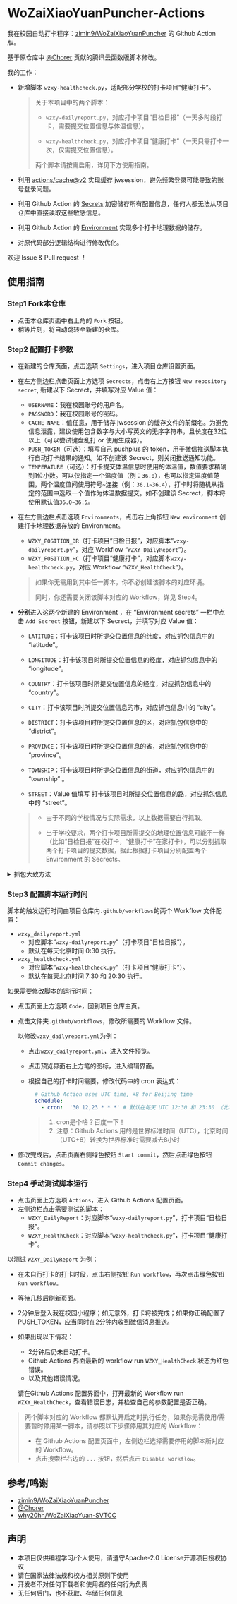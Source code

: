 # WoZaiXiaoYuanPuncher-Actions
我在校园自动打卡程序：[zimin9/WoZaiXiaoYuanPuncher](https://github.com/zimin9/WoZaiXiaoYuanPuncher) 的 Github Action 版。

基于原仓库中 [@Chorer](https://github.com/zimin9/WoZaiXiaoYuanPuncher/commits?author=Chorer) 贡献的腾讯云函数版脚本修改。

我的工作：

- 新增脚本 `wzxy-healthcheck.py`，适配部分学校的打卡项目“健康打卡”。

  > 关于本项目中的两个脚本：
  >
  > - `wzxy-dailyreport.py`，对应打卡项目“日检日报”（一天多时段打卡，需要提交位置信息与体温信息）。
  >
  > - `wzxy-healthcheck.py`，对应打卡项目“健康打卡”（一天只需打卡一次，仅需提交位置信息）。
  >
  > 两个脚本请按需启用，详见下方使用指南。

- 利用 [actions/cache@v2](https://github.com/marketplace/actions/cache) 实现缓存 jwsession，避免频繁登录可能导致的账号登录问题。

- 利用 Github Action 的 [Secrets](https://docs.github.com/cn/actions/reference/encrypted-secrets) 加密储存所有配置信息，任何人都无法从项目仓库中直接读取这些敏感信息。

- 利用 Github Action 的 [Environment](https://docs.github.com/cn/actions/reference/environments) 实现多个打卡地理数据的储存。

- 对原代码部分逻辑结构进行修改优化。

欢迎 Issue & Pull request ！

## 使用指南

### Step1 Fork本仓库

- 点击本仓库页面中右上角的 `Fork` 按钮。
- 稍等片刻，将自动跳转至新建的仓库。

### Step2 配置打卡参数

- 在新建的仓库页面，点击选项 `Settings`，进入项目仓库设置页面。
- 在左方侧边栏点击页面上方选项 `Secrects`，点击右上方按钮 `New repository secret`, 新建以下 Secrect，并填写对应 Value 值：
  - `USERNAME`：我在校园账号的用户名。
  - `PASSWORD`：我在校园账号的密码。
  - `CACHE_NAME`：值任意，用于储存 jwsession 的缓存文件的前缀名。为避免信息泄露，建议使用包含数字与大小写英文的无序字符串，且长度在32位以上（可以尝试键盘乱打 or 使用生成器）。
  - `PUSH_TOKEN`（可选）：填写自己 [pushplus](https://www.pushplus.plus/) 的 token，用于微信推送脚本执行自动打卡结果的通知。如不创建该 Secrect，则关闭推送通知功能。
  - `TEMPERATURE`（可选）：打卡提交体温信息时使用的体温值，数值要求精确到1位小数。可以仅指定一个温度值（例：`36.0`），也可以指定温度值范围，两个温度值间使用符号`~`连接（例：`36.1~36.4`），打卡时将随机从指定的范围中选取一个值作为体温数据提交。如不创建该 Secrect，脚本将使用默认值`36.0~36.5`。

- 在左方侧边栏点击选项 `Environments`，点击右上角按钮 `New environment` 创建打卡地理数据存放的 Environment。
  - `WZXY_POSITION_DR`（打卡项目“日检日报”，对应脚本“`wzxy-dailyreport.py`”，对应 Workflow “`WZXY_DailyReport`”）。
  - `WZXY_POSITION_HC`（打卡项目“健康打卡”，对应脚本`wzxy-healthcheck.py`，对应 Workflow “`WZXY_HealthCheck`”）。

  > 如果你无需用到其中任一脚本，你不必创建该脚本的对应环境。
  >
  > 同时，你还需要关闭该脚本对应的 Workflow，详见 Step4。
  
- **分别**进入这两个新建的 Environment ，在 “Environment secrets” 一栏中点击 `Add Secrect` 按钮，新建以下 Secrect，并填写对应 Value 值：

  - `LATITUDE`：打卡该项目时所提交位置信息的纬度，对应抓包信息中的 “latitude”。

  - `LONGITUDE`：打卡该项目时所提交位置信息的经度，对应抓包信息中的 “longitude”。

  - `COUNTRY`：打卡该项目时所提交位置信息的经度，对应抓包信息中的 “country”。

  - `CITY`：打卡该项目时所提交位置信息的市，对应抓包信息中的 “city”。

  - `DISTRICT`：打卡该项目时所提交位置信息的区，对应抓包信息中的 “district”。

  - `PROVINCE`：打卡该项目时所提交位置信息的省，对应抓包信息中的 “province”。

  - `TOWNSHIP`：打卡该项目时所提交位置信息的街道，对应抓包信息中的 “township” 。

  - `STREET`：Value 值填写 打卡该项目时所提交位置信息的路，对应抓包信息中的 “street”。

  > - 由于不同的学校情况与实际需求，以上数据需要自行抓取。
  >
  > - 出于学校要求，两个打卡项目所需提交的地理位置信息可能不一样（比如“日检日报”在校打卡，“健康打卡”在家打卡），可以分别抓取两个打卡项目的提交数据，据此根据打卡项目分别配置两个 Environment 的 Secrects。

<details>
<summary>抓包大致方法</summary>

- 在电脑上安装配置好 Fiddler。

- 启动微信电脑版和 Fiddler，打开我在校园小程序，先手动打卡一次日检日报/健康打卡。

- 提交打卡信息的同时观察 Fiddler 左侧栏中最新出现的 Host 为 `student.wozaixiaoyuan.com` 的信息（如果打卡的是日检日报，URL 为`/heat/save.json`；健康打卡则为`/health/save.json"`）。

- 双击打开这条信息，然后点击右侧上方的 `WebForms` 一栏，对照显示抓取到的信息填写 Environment Secrects 就可以了。

-  Fiddler配置与抓包操作参考：

  - [Chaney1024/wozaixiaoyuan](Chaney1024/wozaixiaoyuan)
  - [Duangdi/fuck-wozaixiaoyuan](https://github.com/Duangdi/fuck-wozaixiaoyuan/blob/master/%E4%B8%80%E6%97%A5%E4%B8%89%E6%A3%80%E8%87%AA%E5%8A%A8%E6%89%93%E5%8D%A1.pdf)
  - [Liuism/xsyu-wzxy-sign](https://github.com/Liuism/xsyu-wzxy-sign)

</details>

### Step3 配置脚本运行时间

脚本的触发运行时间由项目仓库内`.github/workflows`的两个 Workflow 文件配置：

- `wzxy_dailyreport.yml`
  - 对应脚本“`wzxy-dailyreport.py`”（打卡项目“日检日报”）。
  - 默认在每天北京时间 0:30 执行。
- `wzxy_healthcheck.yml`
  - 对应脚本“`wzxy-healthcheck.py`”（打卡项目“健康打卡”）。
  - 默认在每天北京时间  7:30 和 20:30 执行。

如果需要修改脚本的运行时间：

- 点击页面上方选项 `Code`，回到项目仓库主页。
- 点击文件夹`.github/workflows`，修改所需要的 Workflow 文件。

  以修改`wzxy_dailyreport.yml`为例：

  - 点击`wzxy_dailyreport.yml`，进入文件预览。

  - 点击预览界面右上方笔的图标，进入编辑界面。

  - 根据自己的打卡时间需要，修改代码中的 cron 表达式：

    ```yaml
      # Github Action uses UTC time, +8 for Beijing time
      schedule:
        - cron:  '30 12,23 * * *' # 默认在每天 UTC 12:30 和 23:30 （北京时间 20:30 和 7:30）执行
    ```

    > 1. cron是个啥？百度一下！
    > 2. 注意：Github Actions 用的是世界标准时间（UTC），北京时间（UTC+8）转换为世界标准时需要减去8小时

- 修改完成后，点击页面右侧绿色按钮 `Start commit`，然后点击绿色按钮 `Commit changes`。

### Step4 手动测试脚本运行

- 点击页面上方选项 `Actions`，进入 Github Actions 配置页面。
- 左侧边栏点击需要测试的脚本：
  - `WZXY_DailyReport`：对应脚本“`wzxy-dailyreport.py`”，打卡项目“日检日报”。
  - `WZXY_HealthCheck`：对应脚本“`wzxy-healthcheck.py`”，打卡项目“健康打卡”。

以测试 `WZXY_DailyReport` 为例：

- 在未自行打卡的打卡时段，点击右侧按钮 `Run workflow`，再次点击绿色按钮 `Run workflow`。

- 等待几秒后刷新页面。

- 2分钟后登入我在校园小程序；如无意外，打卡将被完成；如果你正确配置了 PUSH_TOKEN，应当同时在2分钟内收到微信消息推送。

- 如果出现以下情况：

  - 2分钟后仍未自动打卡。
  - Github Actions 界面最新的 workflow run `WZXY_HealthCheck` 状态为红色错误。
  - 以及其他错误情况。

  请在Github Actions 配置界面中，打开最新的 Workflow run `WZXY_HealthCheck`，查看错误日志，并检查自己的参数配置是否正确。

> 两个脚本对应的 Workflow 都默认开启定时执行任务，如果你无需使用/需要暂时停用某一脚本，请参照以下步骤停用其对应的 Workflow：
>
> - 在 Github Actions 配置页面中，左侧边栏选择需要停用的脚本所对应的 Workflow。
> - 点击搜索栏右边的 `...` 按钮，然后点击 `Disable workflow`。

## 参考/鸣谢

- [zimin9/WoZaiXiaoYuanPuncher](https://github.com/zimin9/WoZaiXiaoYuanPuncher)
-  [@Chorer](https://github.com/zimin9/WoZaiXiaoYuanPuncher/commits?author=Chorer) 
- [why20hh/WoZaiXiaoYuan-SVTCC](why20hh/WoZaiXiaoYuan-SVTCC)

## 声明

- 本项目仅供编程学习/个人使用，请遵守Apache-2.0 License开源项目授权协议
- 请在国家法律法规和校方相关原则下使用
- 开发者不对任何下载者和使用者的任何行为负责
- 无任何后门，也不获取、存储任何信息

